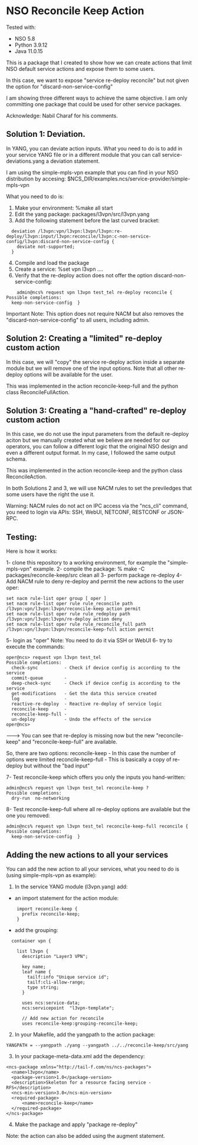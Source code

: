 # NSO Reconcile Keep Action

Tested with:
- NSO 5.8
- Python 3.9.12
- Java 11.0.15

This is a package that I created to show how we can create actions that limit NSO default service actions and expose them to some users.

In this case, we want to expose "service re-deploy reconcile" but not given the option for "discard-non-service-config"

I am showing three different ways to achieve the same objective. I am only committing one package that could be used for other service packages.

Acknowledge: Nabil Charaf for his comments.

## Solution 1: Deviation.

In YANG, you can deviate action inputs. What you need to do is to add in your service YANG file or in a different module that you can call service-deviations.yang a deviation statement.

I am using the simple-mpls-vpn example that you can find in your NSO distribution by accesing:
$NCS_DIR/examples.ncs/service-provider/simple-mpls-vpn

What you need to do is:
1) Make your environment: %make all start
2) Edit the yang package: packages/l3vpn/src/l3vpn.yang
3) Add the following statement before the last curved bracket:

```
  deviation /l3vpn:vpn/l3vpn:l3vpn/l3vpn:re-deploy/l3vpn:input/l3vpn:reconcile/l3vpn:c-non-service-config/l3vpn:discard-non-service-config {
    deviate not-supported;
  }
```

4) Compile and load the package
5) Create a service: %set vpn l3vpn ....
6) Verify that the re-deploy action does not offer the option discard-non-service-config:

```
    admin@ncs% request vpn l3vpn test_tel re-deploy reconcile {
Possible completions:
  keep-non-service-config  }
```

Important Note: This option does not require NACM but also removes the "discard-non-service-config" to all users, including admin.

## Solution 2: Creating a "limited" re-deploy custom action

In this case, we will "copy" the service re-deploy action inside a separate module but we will remove one of the input options. Note that all other re-deploy options will be available for the user.

This was implemented in the action reconcile-keep-full and the python class ReconcileFullAction.

## Solution 3: Creating a "hand-crafted" re-deploy custom action

In this case, we do not use the input parameters from the default re-deploy aciton but we manually created what we believe are needed for our operators, you can follow a different logic that the original NSO design and even a different output format. In my case, I followed the same output schema.

This was implemented in the action reconcile-keep and the python class ReconcileAction.

In both Solutions 2 and 3, we will use NACM rules to set the previledges that some users have the right the use it.

Warning: NACM rules do not act on IPC access via the "ncs_cli" command, you need to login via APIs: SSH, WebUI, NETCONF, RESTCONF or JSON-RPC.

## Testing:

Here is how it works:

1- clone this repository to a working environment, for example the "simple-mpls-vpn" example.
2- compile the package: % make -C packages/reconcile-keep/src clean all
3- perform package re-deploy
4- Add NACM rule to deny re-deploy and permit the new actions to the user oper:
```
set nacm rule-list oper group [ oper ]
set nacm rule-list oper rule rule_reconcile path /l3vpn:vpn/l3vpn:l3vpn/reconcile-keep action permit
set nacm rule-list oper rule rule_redeploy path /l3vpn:vpn/l3vpn:l3vpn/re-deploy action deny
set nacm rule-list oper rule rule_reconcile_full path /l3vpn:vpn/l3vpn:l3vpn/reconcile-keep-full action permit
```
5- login as "oper"
  Note: You need to do it via SSH or WebUI
6- try to execute the commands:
```
oper@ncs> request vpn l3vpn test_tel
Possible completions:
  check-sync          - Check if device config is according to the service
  commit-queue        -
  deep-check-sync     - Check if device config is according to the service
  get-modifications   - Get the data this service created
  log                 -
  reactive-re-deploy  - Reactive re-deploy of service logic
  reconcile-keep      -
  reconcile-keep-full -
  un-deploy           - Undo the effects of the service
oper@ncs>
```
---> You can see that re-deploy is missing now but the new "reconcile-keep" and "reconcile-keep-full" are available.

So, there are two options:
  reconcile-keep      - In this case the number of options were limited
  reconcile-keep-full - This is basically a copy of re-deploy but without the "bad input"

7- Test reconcile-keep which offers you only the inputs you hand-written:

```
admin@ncs% request vpn l3vpn test_tel reconcile-keep ?
Possible completions:
  dry-run  no-networking
```

8- Test reconcile-keep-full where all re-deploy options are available but the one you removed:
```
admin@ncs% request vpn l3vpn test_tel reconcile-keep-full reconcile {
Possible completions:
  keep-non-service-config  }
```

## Adding the new actions to all your services

You can add the new action to all your services, what you need to do is (using simple-mpls-vpn as example):

1) In the service YANG module (l3vpn.yang) add:
  - an import statement for the action module:
```
    import reconcile-keep {
      prefix reconcile-keep;
    }
```
  - add the grouping:
```
  container vpn {

    list l3vpn {
      description "Layer3 VPN";

      key name;
      leaf name {
        tailf:info "Unique service id";
        tailf:cli-allow-range;
        type string;
      }

      uses ncs:service-data;
      ncs:servicepoint  "l3vpn-template";

      // Add new action for reconcile
      uses reconcile-keep:grouping-reconcile-keep;
```

2) In your Makefile, add the yangpath to the action package:
```
YANGPATH = --yangpath ./yang --yangpath ../../reconcile-keep/src/yang
```

3) In your package-meta-data.xml add the dependency:

```
<ncs-package xmlns="http://tail-f.com/ns/ncs-packages">
  <name>l3vpn</name>
  <package-version>1.0</package-version>
  <description>Skeleton for a resource facing service - RFS</description>
  <ncs-min-version>3.0</ncs-min-version>
  <required-package>
      <name>reconcile-keep</name>
  </required-package>
</ncs-package>
```

4) Make the package and apply "package re-deploy"

Note: the action can also be added using the augment statement.